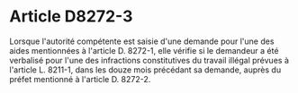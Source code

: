 # Article D8272-3

Lorsque l'autorité compétente est saisie d'une demande pour l'une des aides mentionnées à l'article D. 8272-1, elle vérifie si le demandeur a été verbalisé pour l'une des infractions constitutives du travail illégal prévues à l'article L. 8211-1, dans les douze mois précédant sa demande, auprès du préfet mentionné à l'article D. 8272-2.